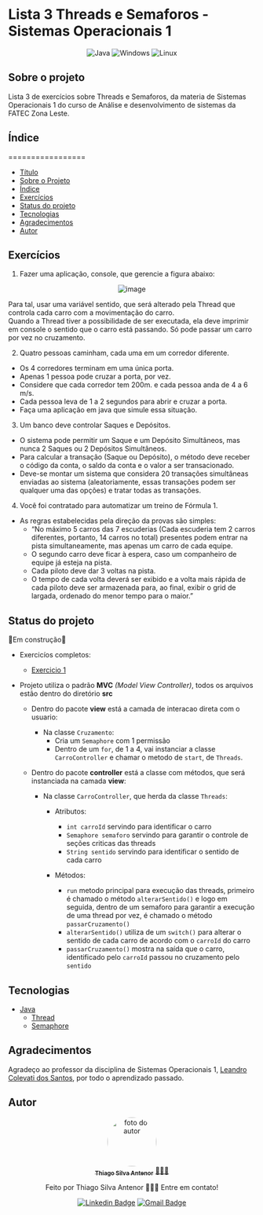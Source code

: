 # Lista 3 Threads e Semaforos - Sistemas Operacionais 1

<div align="center">
  
![Java](https://img.shields.io/badge/java-%23ED8B00.svg?style=for-the-badge&logo=openjdk&logoColor=white)
![Windows](https://img.shields.io/badge/Windows-000?style=for-the-badge&logo=windows&logoColor=2CA5E0)
![Linux](https://img.shields.io/badge/Linux-000?style=for-the-badge&logo=linux&logoColor=FCC624)

</div>

## Sobre o projeto
Lista 3 de exercícios sobre Threads e Semaforos, da materia de Sistemas Operacionais 1 do curso de Análise e desenvolvimento de sistemas da FATEC Zona Leste.<br>

## Índice
=================
<!--ts-->
* [Título](#lista-3-threads-e-semaforos--sistemas-operacionais-1)
* [Sobre o Projeto](#sobre-o-projeto)
* [Índice](#índice)
* [Exercícios](#exercícios)
* [Status do projeto](#status-do-projeto)
* [Tecnologias](#tecnologias)
* [Agradecimentos](#agradecimentos)
* [Autor](#autor)
<!--te-->

## Exercícios
1) Fazer uma aplicação, console, que
gerencie a figura abaixo:

<div align="center">
  
![image](https://github.com/thiagosilvaantenor/ThreadsSemaforos-Lista-3-SO1/assets/99970279/3ce8d9e3-a108-4a1d-9139-379f8492e4da)

</div>

Para tal, usar uma variável sentido, que será alterado pela Thread que controla cada carro com a movimentação do carro.<br>
Quando a Thread tiver a possibilidade de ser executada, ela deve imprimir em console o sentido que o carro está passando. Só pode passar um
carro por vez no cruzamento.

2) Quatro pessoas caminham, cada uma em um corredor diferente.
   
  * Os 4 corredores terminam em uma única porta.
  * Apenas 1 pessoa pode cruzar a porta, por vez.
  * Considere que cada corredor tem 200m. e cada pessoa anda de 4 a 6 m/s.
  * Cada pessoa leva de 1 a 2 segundos para abrir e cruzar a porta.
  * Faça uma aplicação em java que simule essa situação.

3) Um banco deve controlar Saques e Depósitos.
   
  * O sistema pode permitir um Saque e um Depósito Simultâneos, mas nunca 2 Saques ou 2 Depósitos Simultâneos.
  * Para calcular a transação (Saque ou Depósito), o método deve receber o código da conta, o saldo da conta e o valor a ser transacionado.
  * Deve-se montar um sistema que considera 20 transações simultâneas enviadas ao sistema (aleatoriamente, essas transações podem ser qualquer uma das
  opções) e tratar todas as transações.

4) Você foi contratado para automatizar um treino de Fórmula 1.
   
  * As regras estabelecidas pela direção da provas são simples:
    * “No máximo 5 carros das 7 escuderias (Cada escuderia tem 2 carros diferentes, portanto, 14 carros no total) presentes podem entrar na pista simultaneamente, mas
  apenas um carro de cada equipe.
    * O segundo carro deve ficar à espera, caso um companheiro de equipe já esteja na pista.
    * Cada piloto deve dar 3 voltas na pista.
    * O tempo de cada volta deverá ser exibido e a volta mais rápida de cada piloto deve ser armazenada para, ao final, exibir o grid de largada, ordenado do menor
      tempo para o maior.”

## Status do projeto
  🚧Em construção🚧
* Exercicíos completos:
  * [Exercicio 1](https://github.com/thiagosilvaantenor/ThreadsSemaforos-Lista-3-SO1/blob/main/src/controller/CarroController.java)

* Projeto utiliza o padrão **MVC** *(Model View Controller)*, todos os arquivos estão dentro do diretório **src**
  * Dentro do pacote **view** está a camada de interacao direta com o usuario:
    * Na classe `Cruzamento`:
      * Cria um `Semaphore` com 1 permissão
      * Dentro de um `for`, de 1 a 4, vai instanciar a classe `CarroController` e chamar o metodo de `start`, de `Threads`.
    
  * Dentro do pacote **controller** está a classe com métodos, que será instanciada na camada **view**:  
    * Na classe `CarroController`, que herda da classe `Threads`:
      * Atributos:
        * `int carroId` servindo para identificar o carro
        * `Semaphore semaforo` servindo para garantir o controle de seções criticas das threads
        * `String sentido` servindo para identificar o sentido de cada carro
       
      * Métodos:
        * `run` metodo principal para execução das threads, primeiro é chamado o método `alterarSentido()` e logo em seguida, dentro de um semaforo para garantir a execução de uma thread por vez, é chamado o método `passarCruzamento()`  
        * `alterarSentido()` utiliza de um `switch()` para alterar o sentido de cada carro de acordo com o `carroId` do carro
        * `passarCruzamento()` mostra na saída que o carro, identificado pelo `carroId` passou no cruzamento pelo `sentido`    


## Tecnologias
- [Java](https://www.oracle.com/br/java/)
  - [Thread](https://docs.oracle.com/javase/8/docs/api/java/lang/Thread.html)
  - [Semaphore](https://docs.oracle.com/javase/8/docs/api/java/util/concurrent/Semaphore.html)

## Agradecimentos
Agradeço ao professor da disciplina de Sistemas Operacionais 1, [Leandro Colevati dos Santos](https://www.leandrocolevati.com.br/index.jsp), por todo o aprendizado passado.

## Autor

<div align="center">
<a href="https://www.linkedin.com/in/thiago-antenor/">
<img style="border-radius: 50%;" src="https://avatars.githubusercontent.com/u/99970279?v=4" width="100px;" alt="foto do autor"/>
 <br />
 <sub><b>Thiago Silva Antenor</b></sub></a> <a href="https://www.linkedin.com/in/thiago-antenor/" title="Linkedin"> 🧑🏾‍💻</a>


Feito por Thiago Silva Antenor 👨🏾‍💻 Entre em contato!

[![Linkedin Badge](https://img.shields.io/badge/-Thiago-blue?style=flat-square&logo=Linkedin&logoColor=white&link=https://www.linkedin.com/in/thiago-antenor/)](https://www.linkedin.com/in/thiago-antenor/) 
[![Gmail Badge](https://img.shields.io/badge/-thiagoantenor31@gmail.com-c14438?style=flat-square&logo=Gmail&logoColor=white&link=mailto:thiagoantenor31.com)](mailto:thiagoantenor31.com)
</div>

